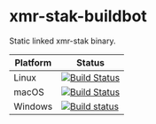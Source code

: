 # xmr-stak-buildbot

Static linked xmr-stak binary.

| Platform | Status |
| -------- | ------ |
| Linux    | [![Build Status](https://dev.azure.com/nekomimiswitch/General/_apis/build/status/xmr-stak-linux)](https://dev.azure.com/nekomimiswitch/General/_build/latest?definitionId=10) |
| macOS    | [![Build Status](https://dev.azure.com/nekomimiswitch/General/_apis/build/status/xmr-stak-macos)](https://dev.azure.com/nekomimiswitch/General/_build/latest?definitionId=12) |
| Windows  | [![Build status](https://dev.azure.com/nekomimiswitch/General/_apis/build/status/xmr-stak-windows)](https://dev.azure.com/nekomimiswitch/General/_build/latest?definitionId=11) |

